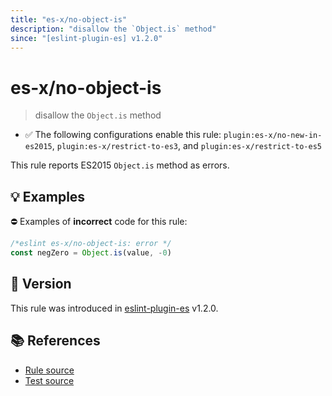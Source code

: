 ```yaml
---
title: "es-x/no-object-is"
description: "disallow the `Object.is` method"
since: "[eslint-plugin-es] v1.2.0"
---
```


# es-x/no-object-is
> disallow the `Object.is` method

- ✅ The following configurations enable this rule: `plugin:es-x/no-new-in-es2015`, `plugin:es-x/restrict-to-es3`, and `plugin:es-x/restrict-to-es5`

This rule reports ES2015 `Object.is` method as errors.

## 💡 Examples

⛔ Examples of **incorrect** code for this rule:

<eslint-playground type="bad">

```js
/*eslint es-x/no-object-is: error */
const negZero = Object.is(value, -0)
```

</eslint-playground>

## 🚀 Version

This rule was introduced in [eslint-plugin-es] v1.2.0.

[eslint-plugin-es]: https://github.com/mysticatea/eslint-plugin-es

## 📚 References

- [Rule source](https://github.com/ota-meshi/eslint-plugin-es-x/blob/master/lib/rules/no-object-is.js)
- [Test source](https://github.com/ota-meshi/eslint-plugin-es-x/blob/master/tests/lib/rules/no-object-is.js)
